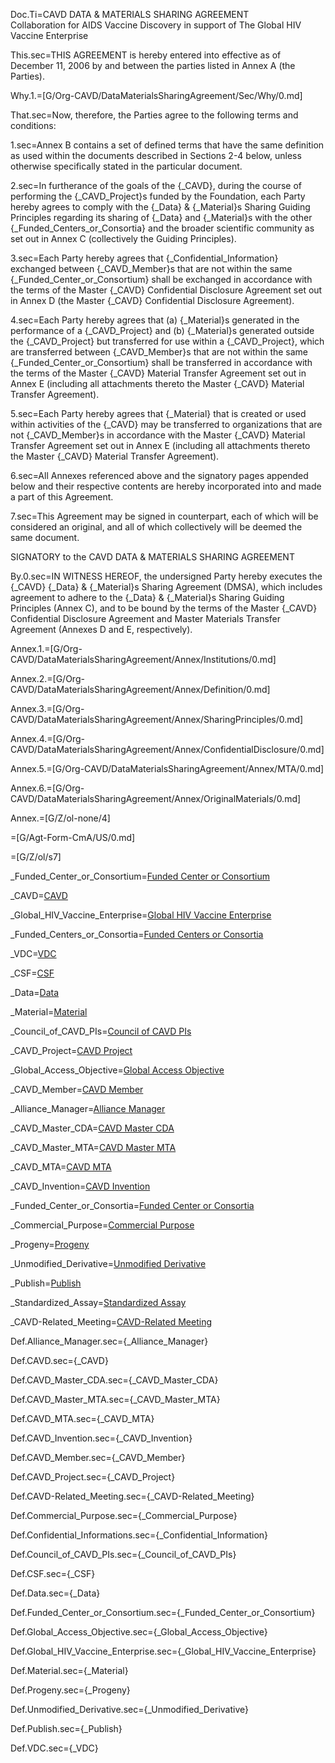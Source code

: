 Doc.Ti=CAVD DATA & MATERIALS SHARING AGREEMENT<br>Collaboration for AIDS Vaccine Discovery in support of The Global HIV Vaccine Enterprise

This.sec=THIS AGREEMENT is hereby entered into effective as of December 11, 2006 by and between the parties listed in Annex A (the Parties).

Why.1.=[G/Org-CAVD/DataMaterialsSharingAgreement/Sec/Why/0.md]

That.sec=Now, therefore, the Parties agree to the following terms and conditions:

1.sec=Annex B contains a set of defined terms that have the same definition as used within the documents described in Sections 2-4 below, unless otherwise specifically stated in the particular document.

2.sec=In furtherance of the goals of the {_CAVD}, during the course of performing the {_CAVD_Project}s funded by the Foundation, each Party hereby agrees to comply with the {_Data} & {_Material}s Sharing Guiding Principles regarding its sharing of {_Data} and {_Material}s with the other {_Funded_Centers_or_Consortia} and the broader scientific community as set out in Annex C (collectively the Guiding Principles).

3.sec=Each Party hereby agrees that {_Confidential_Information} exchanged between {_CAVD_Member}s that are not within the same {_Funded_Center_or_Consortium} shall be exchanged in accordance with the terms of the Master {_CAVD} Confidential Disclosure Agreement set out in Annex D (the Master {_CAVD} Confidential Disclosure Agreement).

4.sec=Each Party hereby agrees that (a) {_Material}s generated in the performance of a {_CAVD_Project} and (b) {_Material}s generated outside the {_CAVD_Project} but transferred for use within a {_CAVD_Project}, which are transferred between {_CAVD_Member}s that are not within the same {_Funded_Center_or_Consortium} shall be transferred in accordance with the terms of the Master {_CAVD} Material Transfer Agreement set out in Annex E (including all attachments thereto the Master {_CAVD} Material Transfer Agreement).

5.sec=Each Party hereby agrees that {_Material} that is created or used within activities of the {_CAVD} may be transferred to organizations that are not {_CAVD_Member}s in accordance with the Master {_CAVD} Material Transfer Agreement set out in Annex E (including all attachments thereto the Master {_CAVD} Material Transfer Agreement).

6.sec=All Annexes referenced above and the signatory pages appended below and their respective contents are hereby incorporated into and made a part of this Agreement.

7.sec=This Agreement may be signed in counterpart, each of which will be considered an original, and all of which collectively will be deemed the same document.

SIGNATORY
to the
CAVD DATA & MATERIALS SHARING AGREEMENT

By.0.sec=IN WITNESS HEREOF, the undersigned Party hereby executes the {_CAVD} {_Data} & {_Material}s Sharing Agreement (DMSA), which includes agreement to adhere to the {_Data} & {_Material}s Sharing Guiding Principles (Annex C), and to be bound by the terms of the Master {_CAVD} Confidential Disclosure Agreement and Master Materials Transfer Agreement (Annexes D and E, respectively).

Annex.1.=[G/Org-CAVD/DataMaterialsSharingAgreement/Annex/Institutions/0.md]

Annex.2.=[G/Org-CAVD/DataMaterialsSharingAgreement/Annex/Definition/0.md]

Annex.3.=[G/Org-CAVD/DataMaterialsSharingAgreement/Annex/SharingPrinciples/0.md]

Annex.4.=[G/Org-CAVD/DataMaterialsSharingAgreement/Annex/ConfidentialDisclosure/0.md]

Annex.5.=[G/Org-CAVD/DataMaterialsSharingAgreement/Annex/MTA/0.md]

Annex.6.=[G/Org-CAVD/DataMaterialsSharingAgreement/Annex/OriginalMaterials/0.md]

Annex.=[G/Z/ol-none/4]

=[G/Agt-Form-CmA/US/0.md]

=[G/Z/ol/s7]


_Funded_Center_or_Consortium=<a href='#Def.Funded_Center_or_Consortium.sec' class='definedterm'>Funded Center or Consortium</a>

_CAVD=<a href='#Def.CAVD.sec' class='definedterm'>CAVD</a>

_Global_HIV_Vaccine_Enterprise=<a href='#Def.Global_HIV_Vaccine_Enterprise.sec' class='definedterm'>Global HIV Vaccine Enterprise</a>

_Funded_Centers_or_Consortia=<a href='#Def.Funded_Center_or_Consortium.sec' class='definedterm'>Funded Centers or Consortia</a>

_VDC=<a href='#Def.VDC.sec' class='definedterm'>VDC</a>

_CSF=<a href='#Def.CSF.sec' class='definedterm'>CSF</a>

_Data=<a href='#Def.Data.sec' class='definedterm'>Data</a>

_Material=<a href='#Def.Material.sec' class='definedterm'>Material</a>

_Council_of_CAVD_PIs=<a href='#Def.Council_of_CAVD_PIs.sec' class='definedterm'>Council of CAVD PIs</a>

_CAVD_Project=<a href='#Def.CAVD_Project.sec' class='definedterm'>CAVD Project</a>

_Global_Access_Objective=<a href='#Def.Global_Access_Objective.sec' class='definedterm'>Global Access Objective</a>

_CAVD_Member=<a href='#Def.CAVD_Member.sec' class='definedterm'>CAVD Member</a>

_Alliance_Manager=<a href='#Def.Alliance_Manager.sec' class='definedterm'>Alliance Manager</a>

_CAVD_Master_CDA=<a href='#Def.CAVD_Master_CDA.sec' class='definedterm'>CAVD Master CDA</a>

_CAVD_Master_MTA=<a href='#Def.CAVD_Master_MTA.sec' class='definedterm'>CAVD Master MTA</a>

_CAVD_MTA=<a href='#Def.CAVD_MTA.sec' class='definedterm'>CAVD MTA</a>

_CAVD_Invention=<a href='#Def.CAVD_Invention.sec' class='definedterm'>CAVD Invention</a>

_Funded_Center_or_Consortia=<a href='#Def.Funded_Center_or_Consortium.sec' class='definedterm'>Funded Center or Consortia</a>

_Commercial_Purpose=<a href='#Def.Commercial_Purpose.sec' class='definedterm'>Commercial Purpose</a>

_Progeny=<a href='#Def.Progeny.sec' class='definedterm'>Progeny</a>

_Unmodified_Derivative=<a href='#Def.Unmodified_Derivative.sec' class='definedterm'>Unmodified Derivative</a>

_Publish=<a href='#Def.Publish.sec' class='definedterm'>Publish</a>

_Standardized_Assay=<a href='#Def.Standardized_Assay.sec' class='definedterm'>Standardized Assay</a>

_CAVD-Related_Meeting=<a href='#Def.CAVD-Related_Meeting.sec' class='definedterm'>CAVD-Related Meeting</a>

Def.Alliance_Manager.sec={_Alliance_Manager}

Def.CAVD.sec={_CAVD}

Def.CAVD_Master_CDA.sec={_CAVD_Master_CDA}

Def.CAVD_Master_MTA.sec={_CAVD_Master_MTA}

Def.CAVD_MTA.sec={_CAVD_MTA}

Def.CAVD_Invention.sec={_CAVD_Invention}

Def.CAVD_Member.sec={_CAVD_Member}

Def.CAVD_Project.sec={_CAVD_Project}

Def.CAVD-Related_Meeting.sec={_CAVD-Related_Meeting}

Def.Commercial_Purpose.sec={_Commercial_Purpose}

Def.Confidential_Informations.sec={_Confidential_Information}

Def.Council_of_CAVD_PIs.sec={_Council_of_CAVD_PIs}

Def.CSF.sec={_CSF}

Def.Data.sec={_Data}

Def.Funded_Center_or_Consortium.sec={_Funded_Center_or_Consortium}

Def.Global_Access_Objective.sec={_Global_Access_Objective}

Def.Global_HIV_Vaccine_Enterprise.sec={_Global_HIV_Vaccine_Enterprise}

Def.Material.sec={_Material}

Def.Progeny.sec={_Progeny}

Def.Unmodified_Derivative.sec={_Unmodified_Derivative}

Def.Publish.sec={_Publish}

Def.VDC.sec={_VDC}


